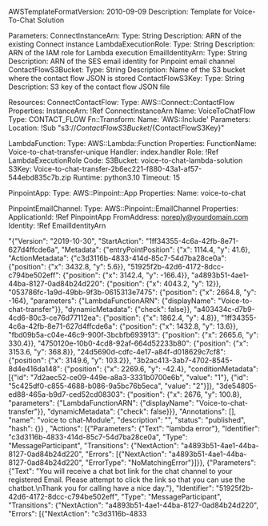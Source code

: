 AWSTemplateFormatVersion: 2010-09-09
Description: Template for Voice-To-Chat Solution

Parameters:
  ConnectInstanceArn:
    Type: String
    Description: ARN of the existing Connect instance
  LambdaExecutionRole:
    Type: String
    Description: ARN of the IAM role for Lambda execution
  EmailIdentityArn:
    Type: String
    Description: ARN of the SES email identity for Pinpoint email channel
  ContactFlowS3Bucket:
    Type: String
    Description: Name of the S3 bucket where the contact flow JSON is stored
  ContactFlowS3Key:
    Type: String
    Description: S3 key of the contact flow JSON file

Resources:
  ConnectContactFlow:
    Type: AWS::Connect::ContactFlow
    Properties:
      InstanceArn: !Ref ConnectInstanceArn
      Name: VoiceToChatFlow
      Type: CONTACT_FLOW
      Fn::Transform:
        Name: 'AWS::Include'
        Parameters:
          Location: !Sub "s3://${ContactFlowS3Bucket}/${ContactFlowS3Key}"

  LambdaFunction:
    Type: AWS::Lambda::Function
    Properties:
      FunctionName: Voice-to-chat-transfer-unique
      Handler: index.handler
      Role: !Ref LambdaExecutionRole
      Code:
        S3Bucket: voice-to-chat-lambda-solution
        S3Key: Voice-to-chat-transfer-2b6ec221-f880-43a1-af57-544ebd835c7b.zip
      Runtime: python3.10
      Timeout: 15

  PinpointApp:
    Type: AWS::Pinpoint::App
    Properties:
      Name: voice-to-chat

  PinpointEmailChannel:
    Type: AWS::Pinpoint::EmailChannel
    Properties:
      ApplicationId: !Ref PinpointApp
      FromAddress: noreply@yourdomain.com
      Identity: !Ref EmailIdentityArn


"{\"Version\": \"2019-10-30\", \"StartAction\": \"1ff34355-4c6a-42fb-8e71-627d4ffcde6a\", \"Metadata\": {\"entryPointPosition\": {\"x\": 1114.4, \"y\": 41.6}, \"ActionMetadata\": {\"c3d3116b-4833-414d-85c7-54d7ba28ce0a\": {\"position\": {\"x\": 3432.8, \"y\": 5.6}}, \"51925f2b-42d6-4172-8dcc-c794be502eff\": {\"position\": {\"x\": 3142.4, \"y\": -166.4}}, \"a4893b51-4ae1-44ba-8127-0ad84b24d220\": {\"position\": {\"x\": 4043.2, \"y\": 12}}, \"053786fc-1a9d-49bb-9f3b-0615313e7475\": {\"position\": {\"x\": 2664.8, \"y\": -164}, \"parameters\": {\"LambdaFunctionARN\": {\"displayName\": \"Voice-to-chat-transfer\"}}, \"dynamicMetadata\": {\"check\": false}}, \"a403434c-d7b9-4cd6-80c3-ce76d77112ea\": {\"position\": {\"x\": 1862.4, \"y\": 4.8}}, \"1ff34355-4c6a-42fb-8e71-627d4ffcde6a\": {\"position\": {\"x\": 1432.8, \"y\": 13.6}}, \"fbd09b5a-c04e-46c9-900f-3bcbfb693913\": {\"position\": {\"x\": 2665.6, \"y\": 330.4}}, \"4750120e-10b0-4cd8-92af-664d52233b80\": {\"position\": {\"x\": 3153.6, \"y\": 368.8}}, \"24d5690d-cdfc-4e17-a84f-d018629c7cf8\": {\"position\": {\"x\": 3149.6, \"y\": 103.2}}, \"3b2ac413-3ab7-4702-8545-8d4e416da148\": {\"position\": {\"x\": 2269.6, \"y\": -42.4}, \"conditionMetadata\": [{\"id\": \"7d2aec52-ce09-449e-a8a3-3331b0700e6b\", \"value\": \"1\"}, {\"id\": \"5c425df0-c855-4688-b086-9a5bc76b5eca\", \"value\": \"2\"}]}, \"3de54805-ed88-465a-b9d7-ced52cd08303\": {\"position\": {\"x\": 2676, \"y\": 100.8}, \"parameters\": {\"LambdaFunctionARN\": {\"displayName\": \"Voice-to-chat-transfer\"}}, \"dynamicMetadata\": {\"check\": false}}}, \"Annotations\": [], \"name\": \"voice to chat-Module\", \"description\": \"\", \"status\": \"published\", \"hash\": {}} , \"Actions\": [{\"Parameters\": {\"Text\": \"lambda error\"}, \"Identifier\": \"c3d3116b-4833-414d-85c7-54d7ba28ce0a\", \"Type\": \"MessageParticipant\", \"Transitions\": {\"NextAction\": \"a4893b51-4ae1-44ba-8127-0ad84b24d220\", \"Errors\": [{\"NextAction\": \"a4893b51-4ae1-44ba-8127-0ad84b24d220\", \"ErrorType\": \"NoMatchingError\"}]}}, {\"Parameters\": {\"Text\": \"You will receive a chat bot link for the chat channel to your registered Email. Please attempt to click the link so that you can use the chatbot.\\nThank you for calling have a nice day.\"}, \"Identifier\": \"51925f2b-42d6-4172-8dcc-c794be502eff\", \"Type\": \"MessageParticipant\", \"Transitions\": {\"NextAction\": \"a4893b51-4ae1-44ba-8127-0ad84b24d220\", \"Errors\": [{\"NextAction\": \"c3d3116b-4833
